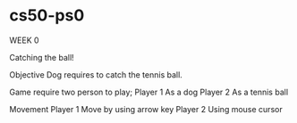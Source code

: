 # cs50-ps0
WEEK 0

Catching the ball!

Objective 
Dog requires to catch the tennis ball.

Game require two person to play;
Player 1  As a dog 
Player 2  As a tennis ball 

Movement
Player 1  Move by using arrow key
Player 2  Using mouse cursor 
